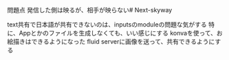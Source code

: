 問題点
発信した側は映るが、相手が映らない# Next-skyway

text共有で日本語が共有できないのは、inputsのmoduleの問題な気がする
特に、Appとかのファイルを生成しなくても、いい感じにする
konvaを使って、お絵描きはできるようになった
fluid serverに画像を送って、共有できるようにする
